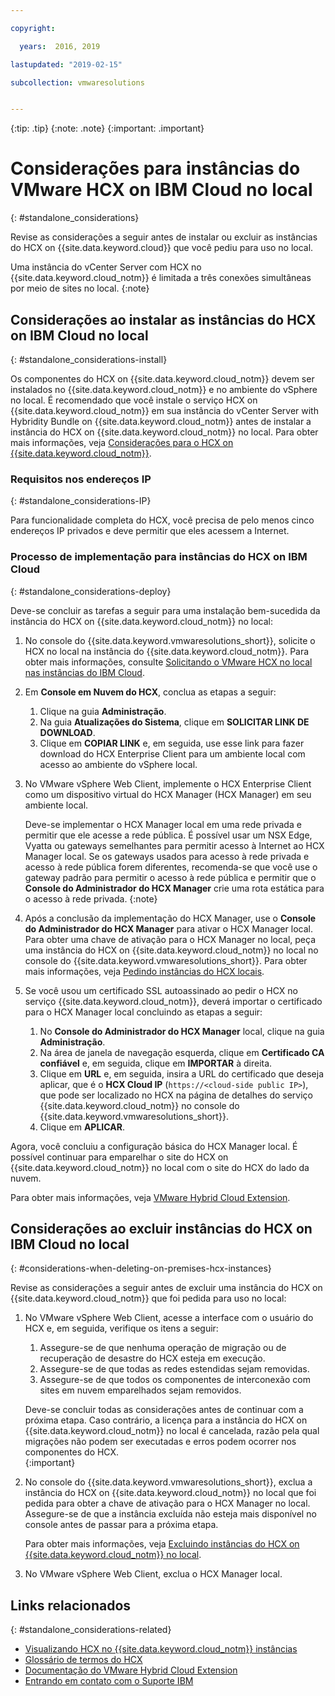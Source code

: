 ```yaml
---

copyright:

  years:  2016, 2019

lastupdated: "2019-02-15"

subcollection: vmwaresolutions


---
```


{:tip: .tip}
{:note: .note}
{:important: .important}

# Considerações para instâncias do VMware HCX on IBM Cloud no local
{: #standalone_considerations}

Revise as considerações a seguir antes de instalar ou excluir as instâncias do HCX on {{site.data.keyword.cloud}} que você pediu para uso no local.

Uma instância do vCenter Server com HCX no {{site.data.keyword.cloud_notm}} é limitada a três conexões simultâneas por meio de sites no local.
{:note}

## Considerações ao instalar as instâncias do HCX on IBM Cloud no local
{: #standalone_considerations-install}

Os componentes do HCX on {{site.data.keyword.cloud_notm}} devem ser instalados no {{site.data.keyword.cloud_notm}} e no ambiente do vSphere no local. É recomendado que você instale o serviço HCX on {{site.data.keyword.cloud_notm}} em sua instância do vCenter Server with Hybridity Bundle on {{site.data.keyword.cloud_notm}} antes de instalar a instância do HCX on {{site.data.keyword.cloud_notm}} no local. Para obter mais informações, veja [Considerações para o HCX on {{site.data.keyword.cloud_notm}}](/docs/services/vmwaresolutions/services?topic=vmware-solutions-vmware-hcx-on-ibm-cloud-overview).

### Requisitos nos endereços IP
{: #standalone_considerations-IP}

Para funcionalidade completa do HCX, você precisa de pelo menos cinco endereços IP privados e deve permitir que eles acessem a Internet.

### Processo de implementação para instâncias do HCX on IBM Cloud
{: #standalone_considerations-deploy}

Deve-se concluir as tarefas a seguir para uma instalação bem-sucedida da instância do HCX on {{site.data.keyword.cloud_notm}} no local:
1. No console do {{site.data.keyword.vmwaresolutions_short}}, solicite o HCX no local na instância do {{site.data.keyword.cloud_notm}}. Para obter mais informações, consulte [Solicitando o VMware HCX no local nas instâncias do IBM Cloud](/docs/services/vmwaresolutions/services?topic=vmware-solutions-standalone_orderingserviceinstances).
2. Em **Console em Nuvem do HCX**, conclua as etapas a seguir:
    1. Clique na guia **Administração**.
    2. Na guia **Atualizações do Sistema**, clique em **SOLICITAR LINK DE DOWNLOAD**.
    3. Clique em **COPIAR LINK** e, em seguida, use esse link para fazer download do HCX Enterprise Client para um ambiente local com acesso ao ambiente do vSphere local.
3. No VMware vSphere Web Client, implemente o HCX Enterprise Client como um dispositivo virtual do HCX Manager (HCX Manager) em seu ambiente local.

   Deve-se implementar o HCX Manager local em uma rede privada e permitir que ele acesse a rede pública. É possível usar um NSX Edge, Vyatta ou gateways semelhantes para permitir acesso à Internet ao HCX Manager local. Se os gateways usados para acesso à rede privada e acesso à rede pública forem diferentes, recomenda-se que você use o gateway padrão para permitir o acesso à rede pública e permitir que o **Console do Administrador do HCX Manager** crie uma rota estática para o acesso à rede privada.
   {:note}
4. Após a conclusão da implementação do HCX Manager, use o **Console do Administrador do HCX Manager** para ativar o HCX Manager local. Para obter uma chave de ativação para o HCX Manager no local, peça uma instância do HCX on {{site.data.keyword.cloud_notm}} no local no console do {{site.data.keyword.vmwaresolutions_short}}. Para obter mais informações, veja [Pedindo instâncias do HCX locais](/docs/services/vmwaresolutions/services?topic=vmware-solutions-standalone_orderingserviceinstances).
5. Se você usou um certificado SSL autoassinado ao pedir o HCX no serviço {{site.data.keyword.cloud_notm}}, deverá importar o certificado para o HCX Manager local concluindo as etapas a seguir:
    1. No **Console do Administrador do HCX Manager** local, clique na guia **Administração**.
    2. Na área de janela de navegação esquerda, clique em **Certificado CA confiável** e, em seguida, clique em **IMPORTAR** à direita.
    3. Clique em **URL** e, em seguida, insira a URL do certificado que deseja aplicar, que é o **HCX Cloud IP** (``https://<cloud-side public IP>``), que pode ser localizado no HCX na página de detalhes do serviço {{site.data.keyword.cloud_notm}} no console do {{site.data.keyword.vmwaresolutions_short}}.
    4. Clique em **APLICAR**.

Agora, você concluiu a configuração básica do HCX Manager local. É possível continuar para emparelhar o site do HCX on {{site.data.keyword.cloud_notm}} no local com o site do HCX do lado da nuvem.

Para obter mais informações, veja [VMware Hybrid Cloud Extension](https://cloud.vmware.com/vmware-hcx).

## Considerações ao excluir instâncias do HCX on IBM Cloud no local
{: #considerations-when-deleting-on-premises-hcx-instances}

Revise as considerações a seguir antes de excluir uma instância do HCX on {{site.data.keyword.cloud_notm}} que foi pedida para uso no local:
1. No VMware vSphere Web Client, acesse a interface com o usuário do HCX e, em seguida, verifique os itens a seguir:
    1. Assegure-se de que nenhuma operação de migração ou de recuperação de desastre do HCX esteja em execução.
    2. Assegure-se de que todas as redes estendidas sejam removidas.
    3. Assegure-se de que todos os componentes de interconexão com sites em nuvem emparelhados sejam removidos.

   Deve-se concluir todas as considerações antes de continuar com a próxima etapa. Caso contrário, a licença para a instância do HCX on {{site.data.keyword.cloud_notm}} no local é cancelada, razão pela qual migrações não podem ser executadas e erros podem ocorrer nos componentes do HCX.  
   {:important}
2. No console do {{site.data.keyword.vmwaresolutions_short}}, exclua a instância do HCX on {{site.data.keyword.cloud_notm}} no local que foi pedida para obter a chave de ativação para o HCX Manager no local. Assegure-se de que a instância excluída não esteja mais disponível no console antes de passar para a próxima etapa.

   Para obter mais informações, veja [Excluindo instâncias do HCX on {{site.data.keyword.cloud_notm}} no local](/docs/services/vmwaresolutions/services?topic=vmware-solutions-standalone_deletingserviceinstances).
3. No VMware vSphere Web Client, exclua o HCX Manager local.

## Links relacionados
{: #standalone_considerations-related}

* [Visualizando HCX no {{site.data.keyword.cloud_notm}} instâncias](/docs/services/vmwaresolutions/services?topic=vmware-solutions-standalone_viewingserviceinstances)
* [Glossário de termos do HCX](/docs/services/vmwaresolutions/services?topic=vmware-solutions-hcx_glossary)
* [Documentação do VMware Hybrid Cloud Extension](https://cloud.vmware.com/vmware-hcx/resources)
* [Entrando em contato com o Suporte IBM](/docs/services/vmwaresolutions/vmonic?topic=vmware-solutions-trbl_support)
